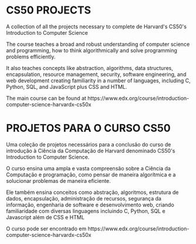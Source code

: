 <h1>CS50 PROJECTS</h1>
<p>A collection of all the projects necessary to complete de Harvard's CS50's Introduction to Computer Science</p>
<p>The course teaches a broad and robust understanding of computer science and programming, how to think 
algorithmically and solve programming problems efficiently.</p>

<p>It also teaches concepts like abstraction, algorithms, data structures, encapsulation, resource management, security, software engineering, 
and web development creating familiarity in a number of languages, including C, Python, SQL, and JavaScript plus CSS and HTML.</p>

<p>The main course can be found at https://www.edx.org/course/introduction-computer-science-harvardx-cs50x</p>



<h1>PROJETOS PARA O CURSO CS50</h1>
<p>Uma coleção de projetos necessários para a conclusão do curso de introdução à Ciência da Computação de Harvard 
denominado CS50's Introduction to Computer Science.</p>

<p>O curso ensina uma ampla e vasta compreensão sobre a Ciência da Computação e programação, como pensar de maneira
algorítmica e a solucionar problemas de maneira eficiente.</p>

<p>Ele também ensina conceitos como abstração, algoritmos, estrutura de dados, encapsulação, administração de recursos,
segurança da informação, engenharia de software e desenvolvimento web, criando familiaridade com diversas linguagens
incluindo C, Python, SQL e Javascript além de CSS e HTML</p>

<p>O curso pode ser encontrado em https://www.edx.org/course/introduction-computer-science-harvardx-cs50x</p>
